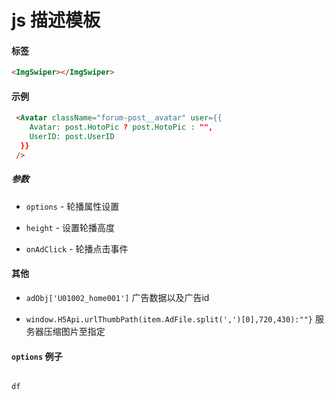 # js 描述模板

#### 标签

```html
<ImgSwiper></ImgSwiper>

```

#### 示例

```html
 <Avatar className="forum-post__avatar" user={{
	Avatar: post.HotoPic ? post.HotoPic : "",
	UserID: post.UserID
  }}
 />
```

##### 参数

* `options` - 轮播属性设置

* `height` - 设置轮播高度

* `onAdClick` - 轮播点击事件



#### 其他

* `adObj['U01002_home001']` 广告数据以及广告id

* `window.H5Api.urlThumbPath(item.AdFile.split(',')[0],720,430):""}` 服务器压缩图片至指定



#### `options` 例子

```js

df

```
